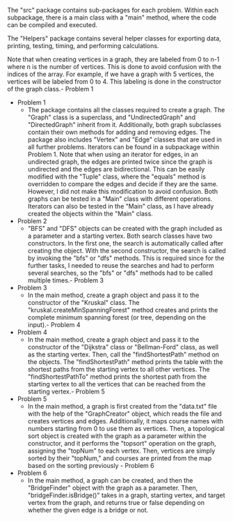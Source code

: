 The "src" package contains sub-packages for each problem. Within each subpackage, there is a main class with a "main" method, where the code can be compiled and executed.

The "Helpers" package contains several helper classes for exporting data, printing, testing, timing, and performing calculations.

Note that when creating vertices in a graph, they are labeled from 0 to n-1 where n is the number of vertices. This is done to avoid confusion with the indices of the array. For example, if we have a graph with 5 vertices, the vertices will be labeled from 0 to 4. This labeling is done in the constructor of the graph class.- Problem 1
- Problem 1
    - The package contains all the classes required to create a graph. The "Graph" class is a superclass, and "UndirectedGraph" and "DirectedGraph" inherit from it. Additionally, both graph subclasses contain their own methods for adding and removing edges. The package also includes "Vertex" and "Edge" classes that are used in all further problems. Iterators can be found in a subpackage within Problem 1. Note that when using an iterator for edges, in an undirected graph, the edges are printed twice since the graph is undirected and the edges are bidirectional. This can be easily modified with the "Tuple" class, where the "equals" method is overridden to compare the edges and decide if they are the same. However, I did not make this modification to avoid confusion. Both graphs can be tested in a "Main" class with different operations. Iterators can also be tested in the "Main" class, as I have already created the objects within the "Main" class.
- Problem 2
    - "BFS" and "DFS" objects can be created with the graph included as a parameter and a starting vertex. Both search classes have two constructors. In the first one, the search is automatically called after creating the object. With the second constructor, the search is called by invoking the "bfs" or "dfs" methods. This is required since for the further tasks, I needed to reuse the searches and had to perform several searches, so the "bfs" or "dfs" methods had to be called multiple times.- Problem 3
- Problem 3
    - In the main method, create a graph object and pass it to the constructor of the "Kruskal" class. The "kruskal.createMinSpanningForest" method creates and prints the complete minimum spanning forest (or tree, depending on the input).- Problem 4
- Problem 4
    - In the main method, create a graph object and pass it to the constructor of the "Dijkstra" class or "Bellman-Ford" class, as well as the starting vertex. Then, call the "findShortestPath" method on the objects. The "findShortestPath" method prints the table with the shortest paths from the starting vertex to all other vertices. The "findShortestPathTo" method prints the shortest path from the starting vertex to all the vertices that can be reached from the starting vertex.- Problem 5
- Problem 5
    - In the main method, a graph is first created from the "data.txt" file with the help of the "GraphCreator" object, which reads the file and creates vertices and edges. Additionally, it maps course names with numbers starting from 0 to use them as vertices. Then, a topological sort object is created with the graph as a parameter within the constructor, and it performs the "topsort" operation on the graph, assigning the "topNum" to each vertex. Then, vertices are simply sorted by their "topNum," and courses are printed from the map based on the sorting previously - Problem 6
- Problem 6
    - In the main method, a graph can be created, and then the "BridgeFinder" object with the graph as a parameter. Then, "bridgeFinder.isBridge()" takes in a graph, starting vertex, and target vertex from the graph, and returns true or false depending on whether the given edge is a bridge or not.
